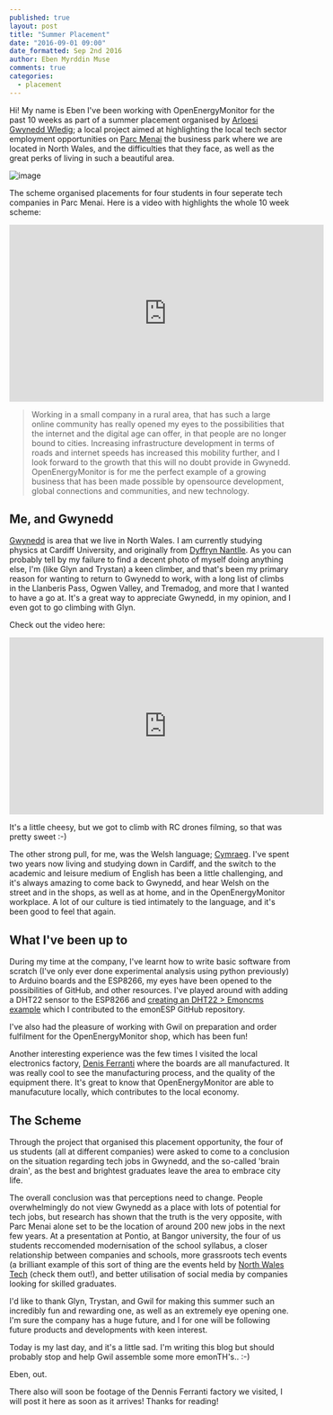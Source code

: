 ```yaml
---
published: true
layout: post
title: "Summer Placement"
date: "2016-09-01 09:00"
date_formatted: Sep 2nd 2016
author: Eben Myrddin Muse
comments: true
categories:
  - placement
---
```


Hi! My name is Eben I've been working with OpenEnergyMonitor for the past 10 weeks as part of a summer placement organised by [Arloesi Gwynedd Wledig](http://www.arloesigwyneddwledig.com/); a local project aimed at highlighting the local tech sector employment opportunities on [Parc Menai](http://parcmenai.co.uk/) the business park where we are located in North Wales, and the difficulties that they face, as well as the great perks of living in such a beautiful area.

![image]({{site.image_path}}/eben.jpg)

The scheme organised placements for four students in four seperate tech companies in Parc Menai. Here is a video with highlights the whole 10 week scheme:

<div class='videoWrapper'>
<iframe width="560" height="315" src="https://www.youtube.com/embed/N2v2a3ZJq0E" frameborder="0" allowfullscreen></iframe>
</div>

>Working in a small company in a rural area, that has such a large online community has really opened my eyes to the possibilities that the internet and the digital age can offer, in that people are no longer bound to cities. Increasing infrastructure development in terms of roads and internet speeds has increased this mobility further, and I look forward to the growth that this will no doubt provide in Gwynedd. OpenEnergyMonitor is for me the perfect example of a growing business that has been made possible by opensource development, global connections and communities, and new technology.

<!--more-->

## Me, and Gwynedd

[Gwynedd](https://en.wikipedia.org/wiki/Gwynedd) is area that we live in North Wales. I am currently studying physics at Cardiff University, and originally from [Dyffryn Nantlle](https://cy.wikipedia.org/wiki/Dyffryn_Nantlle). As you can probably tell by my failure to find a decent photo of myself doing anything else, I'm (like Glyn and Trystan)  a keen climber, and that's been my primary reason for wanting to return to Gwynedd to work, with a long list of climbs in the Llanberis Pass, Ogwen Valley, and Tremadog, and more that I wanted to have a go at. It's a great way to appreciate Gwynedd, in my opinion, and I even got to go climbing with Glyn.

Check out the video here:

<div class='videoWrapper'>
<iframe width="560" height="315" src="https://www.youtube.com/embed/CzPMPY-I3_I" frameborder="0" allowfullscreen></iframe>
</div>


It's a little cheesy, but we got to climb with RC drones filming, so that was pretty sweet :-)

The other strong pull, for me, was the Welsh language; [Cymraeg](https://en.wikipedia.org/wiki/Welsh_language). I've spent two years now living and studying down in Cardiff, and the switch to the academic and leisure medium of English has been a little challenging, and it's always amazing to come back to Gwynedd, and hear Welsh on the street and in the shops, as well as at home, and in the OpenEnergyMonitor workplace. A lot of our culture is tied intimately to the language, and it's been good to feel that again.


## What I've been up to

During my time at the company, I've learnt how to write basic software from scratch (I've only ever done experimental analysis using python previously) to Arduino boards and the ESP8266, my eyes have been opened to the possibilities of GitHub, and other resources. I've played around with adding a DHT22 sensor to the ESP8266 and [creating an DHT22 > Emoncms example](https://github.com/openenergymonitor/EmonESP/pull/7) which I contributed to the emonESP GitHub repository.

I've also had the pleasure of working with Gwil on preparation and order fulfilment for the OpenEnergyMonitor shop, which has been fun!

Another interesting experience was the few times I visited the local electronics factory, [Denis Ferranti](http://www.dferrantigroup.com/pcb-population-test/)  where the boards are all manufactured. It was really cool to see the manufacturing process, and the quality of the equipment there. It's great to know that OpenEnergyMonitor are able to manufacuture locally, which contributes to the local economy.


## The Scheme

Through the project that organised this placement opportunity, the four of us students (all at different companies) were asked to come to a conclusion on the situation regarding tech jobs in Gwynedd, and the so-called 'brain drain', as the best and brightest graduates leave the area to embrace city life.

The overall conclusion was that perceptions need to change. People overwhelmingly do not view Gwynedd as a place with lots of potential for tech jobs, but research has shown that the truth is the very opposite, with Parc Menai alone set to be the location of around 200 new jobs in the next few years. At a presentation at Pontio, at Bangor university, the four of us students reccomended modernisation of the school syllabus, a closer relationship between companies and schools, more grassroots tech events (a brilliant example of this sort of thing are the events held by [North Wales Tech](https://www.facebook.com/NorthWalesTechnology/?fref=ts) (check them out!), and better utilisation of social media by companies looking for skilled graduates.

I'd like to thank Glyn, Trystan, and Gwil for making this summer such an incredibly fun and rewarding one, as well as an extremely eye opening one. I'm sure the company has a huge future, and I for one will be following future products and developments with keen interest.

Today is my last day, and it's a little sad. I'm writing this blog but should probably stop and help Gwil assemble some more emonTH's.. :-)

Eben, out.

There also will soon be footage of the Dennis Ferranti factory we visited, I will post it here as soon as it arrives!
Thanks for reading!

